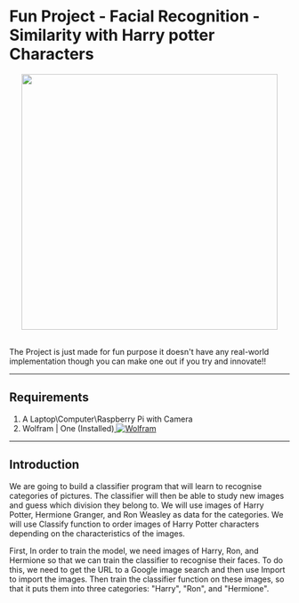 # Fun Project - Facial Recognition - Similarity with Harry potter Characters
<p align="center">
  <img width="460" src="https://github.com/amandewatnitrr/Wolfram/blob/main/Fun%20Project%20-%20Faical%20Recog%20%5BHarry%20potter%5D/7cd53d36d121d839da9600ca055b01db.gif">
</p><br>
The Project is just made for fun purpose it doesn't have any real-world implementation though you can make one out if you try and innovate!!
<hr>

## Requirements

1. A Laptop\Computer\Raspberry Pi with Camera
2. Wolfram | One (Installed)<a href="https://account.wolfram.com/access/wolfram-one/trial"> ![Wolfram](https://img.shields.io/badge/Wolfram-DD1100?style=flat-square&logo=Wolfram&logoColor=white)</a>

<hr>

## Introduction

We are going to build a classifier program that will learn to recognise categories of pictures. The classifier will then be able to study new images and guess which division they belong to. We will use images of Harry Potter, Hermione Granger, and Ron Weasley as data for the categories. We will use Classify function to order images of Harry Potter characters depending on the characteristics of the images.

First, In order to train the model, we need images of Harry, Ron, and Hermione so that we can train the classifier to recognise their faces. To do this, we need to get the URL to a Google image search and then use Import to import the images. Then train the classifier function on these images, so that it puts them into three categories: "Harry", "Ron", and "Hermione".
